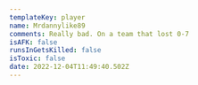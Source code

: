 ```yaml
---
templateKey: player
name: Mrdannylike89
comments: Really bad. On a team that lost 0-7
isAFK: false
runsInGetsKilled: false
isToxic: false
date: 2022-12-04T11:49:40.502Z
---
```

